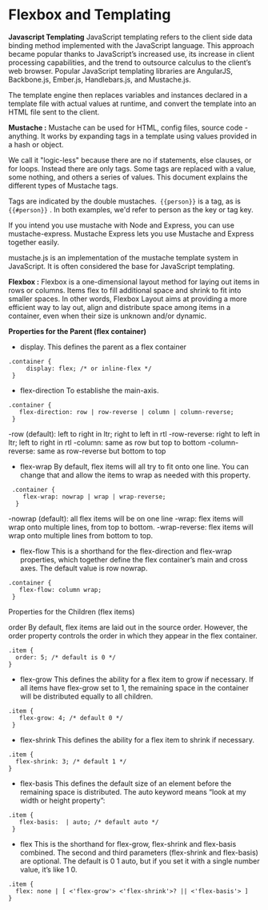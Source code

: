 # Flexbox and Templating

**Javascript Templating** JavaScript templating refers to the client side data binding method implemented with the JavaScript language. This approach became popular thanks to JavaScript’s increased use, its increase in client processing capabilities, and the trend to outsource calculus to the client’s web browser. Popular JavaScript templating libraries are AngularJS, Backbone.js, Ember.js, Handlebars.js, and Mustache.js.

The template engine then replaces variables and instances declared in a template file with actual values at runtime, and convert the template into an HTML file sent to the client.

**Mustache :** Mustache can be used for HTML, config files, source code - anything. It works by expanding tags in a template using values provided in a hash or object.

We call it "logic-less" because there are no if statements, else clauses, or for loops. Instead there are only tags. Some tags are replaced with a value, some nothing, and others a series of values. This document explains the different types of Mustache tags.

Tags are indicated by the double mustaches.``` {{person}}``` is a tag, as is ``` {{#person}} ``` . In both examples, we'd refer to person as the key or tag key.

If you intend you use mustache with Node and Express, you can use mustache-express. Mustache Express lets you use Mustache and Express together easily.

mustache.js is an implementation of the mustache template system in JavaScript. It is often considered the base for JavaScript templating.

**Flexbox :** Flexbox is a one-dimensional layout method for laying out items in rows or columns. Items flex to fill additional space and shrink to fit into smaller spaces. In other words, Flexbox Layout aims at providing a more efficient way to lay out, align and distribute space among items in a container, even when their size is unknown and/or dynamic.

**Properties for the Parent (flex container)**

* display.
This defines the parent as a flex container
```
.container {
     display: flex; /* or inline-flex */
 }
 ```
* flex-direction To establishe the main-axis.
```
.container {
   flex-direction: row | row-reverse | column | column-reverse;
 }
 ```
-row (default): left to right in ltr; right to left in rtl -row-reverse: right to left in ltr; left to right in rtl -column: same as row but top to bottom -column-reverse: same as row-reverse but bottom to top

* flex-wrap By default, flex items will all try to fit onto one line. You can change that and allow the items to wrap as needed with this property.
```
 .container {
    flex-wrap: nowrap | wrap | wrap-reverse;
  }
  ```
-nowrap (default): all flex items will be on one line -wrap: flex items will wrap onto multiple lines, from top to bottom. -wrap-reverse: flex items will wrap onto multiple lines from bottom to top.

* flex-flow
This is a shorthand for the flex-direction and flex-wrap properties, which together define the flex container’s main and cross axes. The default value is row nowrap.
```
.container {
   flex-flow: column wrap;
 }
 ```
Properties for the Children (flex items)

order By default, flex items are laid out in the source order. However, the order property controls the order in which they appear in the flex container.
```
.item {
  order: 5; /* default is 0 */
}
```
* flex-grow
This defines the ability for a flex item to grow if necessary. If all items have flex-grow set to 1, the remaining space in the container will be distributed equally to all children.
```
.item {
   flex-grow: 4; /* default 0 */
 }
 ```
* flex-shrink
This defines the ability for a flex item to shrink if necessary.
```
.item {
  flex-shrink: 3; /* default 1 */
}
```
* flex-basis
This defines the default size of an element before the remaining space is distributed. The auto keyword means “look at my width or height property”:
```
.item {
   flex-basis:  | auto; /* default auto */
 }
 ```
* flex
This is the shorthand for flex-grow, flex-shrink and flex-basis combined. The second and third parameters (flex-shrink and flex-basis) are optional. The default is 0 1 auto, but if you set it with a single number value, it’s like 1 0.
```
.item {
  flex: none | [ <'flex-grow'> <'flex-shrink'>? || <'flex-basis'> ]
}

```
